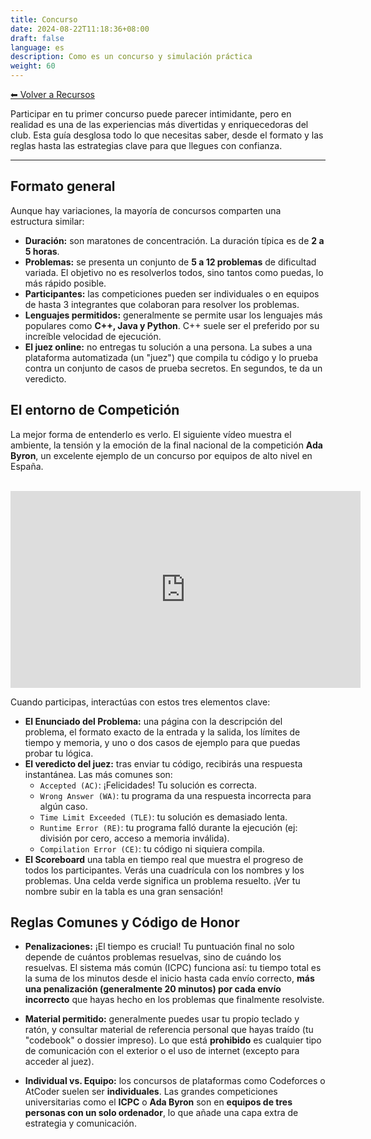 ```yaml
---
title: Concurso
date: 2024-08-22T11:18:36+08:00
draft: false
language: es
description: Como es un concurso y simulación práctica
weight: 60
---
```



[⬅ Volver a Recursos](../)

Participar en tu primer concurso puede parecer intimidante, pero en realidad es una de las experiencias más divertidas y enriquecedoras del club. Esta guía desglosa todo lo que necesitas saber, desde el formato y las reglas hasta las estrategias clave para que llegues con confianza.

---

## Formato general

Aunque hay variaciones, la mayoría de concursos comparten una estructura similar:

*   **Duración:** son maratones de concentración. La duración típica es de **2 a 5 horas**.
*   **Problemas:** se presenta un conjunto de **5 a 12 problemas** de dificultad variada. El objetivo no es resolverlos todos, sino tantos como puedas, lo más rápido posible.
* **Participantes:** las competiciones pueden ser individuales o en equipos de hasta 3 integrantes que colaboran para resolver los problemas.
*   **Lenguajes permitidos:** generalmente se permite usar los lenguajes más populares como **C++, Java y Python**. C++ suele ser el preferido por su increíble velocidad de ejecución.
*   **El juez online:** no entregas tu solución a una persona. La subes a una plataforma automatizada (un "juez") que compila tu código y lo prueba contra un conjunto de casos de prueba secretos. En segundos, te da un veredicto.

## El entorno de Competición

La mejor forma de entenderlo es verlo. El siguiente vídeo muestra el ambiente, la tensión y la emoción de la final nacional de la competición **Ada Byron**, un excelente ejemplo de un concurso por equipos de alto nivel en España.

<br>

<iframe width="560" height="315" src="https://www.youtube.com/embed/H7emGqxE3NI?si=Pf-P1Z9GS7BHN8AK" title="YouTube video player" frameborder="0" allow="accelerometer; autoplay; clipboard-write; encrypted-media; gyroscope; picture-in-picture; web-share" referrerpolicy="strict-origin-when-cross-origin" allowfullscreen></iframe>

<br>

Cuando participas, interactúas con estos tres elementos clave:

*   **El Enunciado del Problema:** una página con la descripción del problema, el formato exacto de la entrada y la salida, los límites de tiempo y memoria, y uno o dos casos de ejemplo para que puedas probar tu lógica.
*   **El veredicto del juez:** tras enviar tu código, recibirás una respuesta instantánea. Las más comunes son:
    *   `Accepted (AC)`: ¡Felicidades! Tu solución es correcta.
    *   `Wrong Answer (WA)`: tu programa da una respuesta incorrecta para algún caso.
    *   `Time Limit Exceeded (TLE)`: tu solución es demasiado lenta.
    *   `Runtime Error (RE)`: tu programa falló durante la ejecución (ej: división por cero, acceso a memoria inválida).
    *   `Compilation Error (CE)`: tu código ni siquiera compila.
*   **El Scoreboard** una tabla en tiempo real que muestra el progreso de todos los participantes. Verás una cuadrícula con los nombres y los problemas. Una celda verde significa un problema resuelto. ¡Ver tu nombre subir en la tabla es una gran sensación!

## Reglas Comunes y Código de Honor

*   **Penalizaciones:** ¡El tiempo es crucial! Tu puntuación final no solo depende de cuántos problemas resuelvas, sino de cuándo los resuelvas. El sistema más común (ICPC) funciona así: tu tiempo total es la suma de los minutos desde el inicio hasta cada envío correcto, **más una penalización (generalmente 20 minutos) por cada envío incorrecto** que hayas hecho en los problemas que finalmente resolviste.

*   **Material permitido:** generalmente puedes usar tu propio teclado y ratón, y consultar material de referencia personal que hayas traído (tu "codebook" o dossier impreso). Lo que está **prohibido** es cualquier tipo de comunicación con el exterior o el uso de internet (excepto para acceder al juez).

*   **Individual vs. Equipo:** los concursos de plataformas como Codeforces o AtCoder suelen ser **individuales**. Las grandes competiciones universitarias como el **ICPC** o **Ada Byron** son en **equipos de tres personas con un solo ordenador**, lo que añade una capa extra de estrategia y comunicación.

